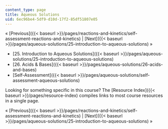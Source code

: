 ```yaml
---
content_type: page
title: Aqueous Solutions
uid: 6ec96be4-5df9-d10d-17f2-85df51807e05
---
```


« [Previous]({{< baseurl >}}/pages/reactions-and-kinetics/self-assessment-reactions-and-kinetics) | [Next]({{< baseurl >}}/pages/aqueous-solutions/25-introduction-to-aqueous-solutions) »

*   [25\. Introduction to Aqueous Solutions]({{< baseurl >}}/pages/aqueous-solutions/25-introduction-to-aqueous-solutions)
*   [26\. Acids & Bases]({{< baseurl >}}/pages/aqueous-solutions/26-acids-and-bases)
*   [Self-Assessment]({{< baseurl >}}/pages/aqueous-solutions/self-assessment-aqueous-solutions)

Looking for something specific in this course? The [Resource Index]({{< baseurl >}}/pages/resource-index) compiles links to most course resources in a single page.

« [Previous]({{< baseurl >}}/pages/reactions-and-kinetics/self-assessment-reactions-and-kinetics) | [Next]({{< baseurl >}}/pages/aqueous-solutions/25-introduction-to-aqueous-solutions) »